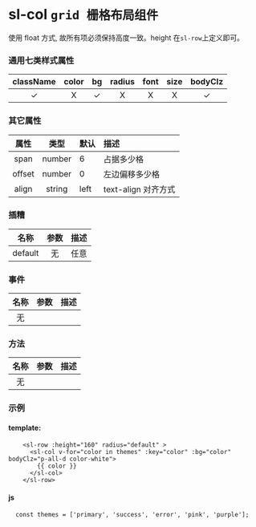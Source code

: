 # sl-col `grid 栅格布局组件`

使用 float 方式, 故所有项必须保持高度一致。height 在`sl-row`上定义即可。

### 通用七类样式属性

| className | color |    bg    | radius | font  | size  | bodyClz  |
| :-------: | :---: | :------: | :----: | :---: | :---: | :------: |
| &#10003;  | &Chi; | &#10003; | &Chi;  | &Chi; | &Chi; | &#10003; |

### 其它属性

|  属性  |  类型  | 默认 | 描述                |
| :----: | :----: | :--- | :------------------ |
|  span  | number | 6    | 占据多少格          |
| offset | number | 0    | 左边偏移多少格      |
| align  | string | left | text-align 对齐方式 |

### 插糟

|  名称   | 参数 | 描述 |
| :-----: | :--: | ---- |
| default |  无  | 任意 |

### 事件

| 名称 | 参数 | 描述 |
| :--: | :--: | ---- |
|  无  |      |      |

### 方法

| 名称 | 参数 | 描述 |
| :--: | :--: | ---- |
|  无  |      |      |

### 示例

#### template:

```
    <sl-row :height="160" radius="default" >
      <sl-col v-for="color in themes" :key="color" :bg="color" bodyClz="p-all-d color-white">
        {{ color }}
      </sl-col>
    </sl-row>
```

#### js

```
  const themes = ['primary', 'success', 'error', 'pink', 'purple'];
```
